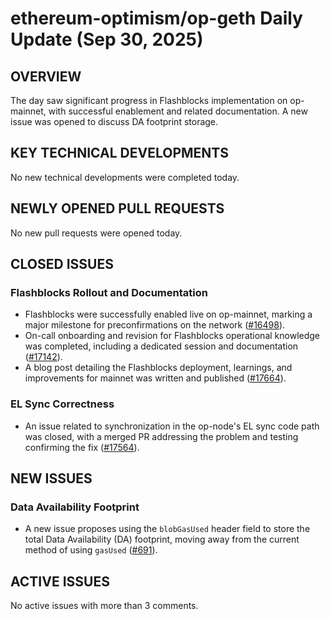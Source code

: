# ethereum-optimism/op-geth Daily Update (Sep 30, 2025)
## OVERVIEW 
The day saw significant progress in Flashblocks implementation on op-mainnet, with successful enablement and related documentation. A new issue was opened to discuss DA footprint storage.

## KEY TECHNICAL DEVELOPMENTS

No new technical developments were completed today.

## NEWLY OPENED PULL REQUESTS
No new pull requests were opened today.

## CLOSED ISSUES

### Flashblocks Rollout and Documentation
- Flashblocks were successfully enabled live on op-mainnet, marking a major milestone for preconfirmations on the network ([#16498](https://github.com/ethereum-optimism/op-geth/issues/16498)).
- On-call onboarding and revision for Flashblocks operational knowledge was completed, including a dedicated session and documentation ([#17142](https://github.com/ethereum-optimism/op-geth/issues/17142)).
- A blog post detailing the Flashblocks deployment, learnings, and improvements for mainnet was written and published ([#17664](https://github.com/ethereum-optimism/op-geth/issues/17664)).

### EL Sync Correctness
- An issue related to synchronization in the op-node's EL sync code path was closed, with a merged PR addressing the problem and testing confirming the fix ([#17564](https://github.com/ethereum-optimism/op-geth/issues/17564)).

## NEW ISSUES

### Data Availability Footprint
- A new issue proposes using the `blobGasUsed` header field to store the total Data Availability (DA) footprint, moving away from the current method of using `gasUsed` ([#691](https://github.com/ethereum-optimism/op-geth/issues/691)).

## ACTIVE ISSUES
No active issues with more than 3 comments.